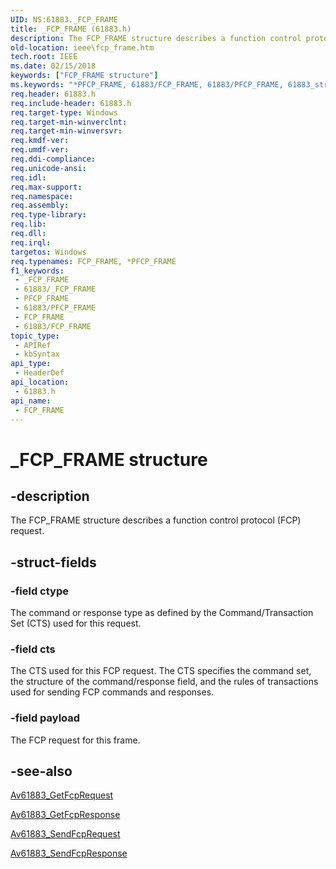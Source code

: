 ```yaml
---
UID: NS:61883._FCP_FRAME
title: _FCP_FRAME (61883.h)
description: The FCP_FRAME structure describes a function control protocol (FCP) request.
old-location: ieee\fcp_frame.htm
tech.root: IEEE
ms.date: 02/15/2018
keywords: ["FCP_FRAME structure"]
ms.keywords: "*PFCP_FRAME, 61883/FCP_FRAME, 61883/PFCP_FRAME, 61883_structures_760d5112-e681-4c00-b178-66aadbe95b62.xml, FCP_FRAME, FCP_FRAME structure [Buses], IEEE.fcp_frame, PFCP_FRAME, PFCP_FRAME structure pointer [Buses], _FCP_FRAME"
req.header: 61883.h
req.include-header: 61883.h
req.target-type: Windows
req.target-min-winverclnt: 
req.target-min-winversvr: 
req.kmdf-ver: 
req.umdf-ver: 
req.ddi-compliance: 
req.unicode-ansi: 
req.idl: 
req.max-support: 
req.namespace: 
req.assembly: 
req.type-library: 
req.lib: 
req.dll: 
req.irql: 
targetos: Windows
req.typenames: FCP_FRAME, *PFCP_FRAME
f1_keywords:
 - _FCP_FRAME
 - 61883/_FCP_FRAME
 - PFCP_FRAME
 - 61883/PFCP_FRAME
 - FCP_FRAME
 - 61883/FCP_FRAME
topic_type:
 - APIRef
 - kbSyntax
api_type:
 - HeaderDef
api_location:
 - 61883.h
api_name:
 - FCP_FRAME
---
```


# _FCP_FRAME structure


## -description

The FCP_FRAME structure describes a function control protocol (FCP) request.

## -struct-fields

### -field ctype

The command or response type as defined by the Command/Transaction Set (CTS) used for this request.

### -field cts

The CTS used for this FCP request. The CTS specifies the command set, the structure of the command/response field, and the rules of transactions used for sending FCP commands and responses.

### -field payload

The FCP request for this frame.

## -see-also

<a href="https://msdn.microsoft.com/library/windows/hardware/ff536974">Av61883_GetFcpRequest</a>



<a href="https://msdn.microsoft.com/library/windows/hardware/ff536977">Av61883_GetFcpResponse</a>



<a href="https://msdn.microsoft.com/library/windows/hardware/ff536989">Av61883_SendFcpRequest</a>



<a href="https://msdn.microsoft.com/library/windows/hardware/ff536992">Av61883_SendFcpResponse</a>

